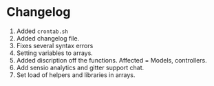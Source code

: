 Changelog
====================

1. Added `crontab.sh`
2. Added changelog file.
3. Fixes several syntax errors
4. Setting variables to arrays.
5. Added discription off the functions. Affected = Models, controllers.
6. Add sensio analytics and gitter support chat.
7. Set load of helpers and libraries in arrays.
